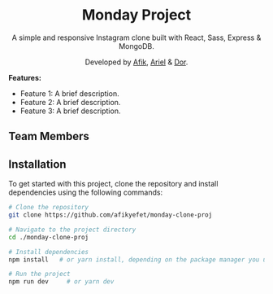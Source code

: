 <h1 align="center">Monday Project</h1>
<p align="center">A simple and responsive Instagram clone built with React, Sass, Express & MongoDB.</p>
<p align="center">Developed by <a href="#">Afik</a>, <a href="#">Ariel</a> & <a href="#">Dor</a>.</p>

**Features:**

- Feature 1: A brief description.
- Feature 2: A brief description.
- Feature 3: A brief description.

## Team Members

## Installation

To get started with this project, clone the repository and install dependencies using the following commands:

```bash
# Clone the repository
git clone https://github.com/afikyefet/monday-clone-proj

# Navigate to the project directory
cd ./monday-clone-proj

# Install dependencies
npm install   # or yarn install, depending on the package manager you use

# Run the project
npm run dev     # or yarn dev

